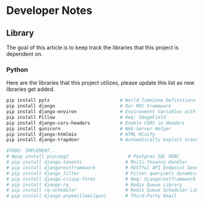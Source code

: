 # Developer Notes
## Library
The goal of this article is to keep track the libraries that this project is dependent on.

### Python
Here are the libraries that this project utilizes, please update this list as
new libraries get added.

```bash
pip install pytz                          # World Timezone Definitions
pip install django                        # Our MVC Framework
pip install django-environ                # Environment Variables with 12factorization
pip install Pillow                        # Req: ImageField
pip install django-cors-headers           # Enable CORS in Headers
pip install gunicorn                      # Web-Server Helper
pip install django-htmlmin                # HTML Minify
pip install django-trapdoor               # Automatically Exploit Scanners

#TODO: IMPLEMENT...
# #pip install psycopg2                      # Postgres SQL ODBC
# pip install django-tenants                # Multi-Tenancy Handler
# pip install djangorestframework           # RESTful API Endpoint Generator
# pip install django_filter                 # Filter querysets dynamically
# pip install django-crispy-forms           # Req: djangorestframework
# pip install django-rq                     # Redis Queue Library
# pip install rq-scheduler                  # Redis Queue Scheduler Library
# pip install django-anymail[mailgun]       # Third-Party Email
```
